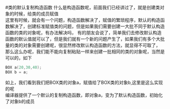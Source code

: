 #类的默认复制构造函数
什么是构造函数呢，前面我们已经讲过了，就是创建类对象的时候，给类的成员赋值        
这里有时候，就会有一个问题，构造函数解决了，赋值的繁琐程序，默认的构造函数解决了，创建标准赋值类的问题，但是如果我们需要创建一大批不同于默认构造函数的类的对象呢，有办法解决吗， 有的朋友会说了，简单我们去修改默认构造函数的默认值就可以了，但是我们就有一个新的问题产生了，如果我们有多个大批量的类的对象需要创建呢，很显然修改默认构造函数的方法，就显得不可取了，            
那么这么办呢，我们能不能向复制粘贴一样来创建一批相同的类的对象呢，当然是可以的，如下           
```cpp
BOX a(20,30,40);
BOX b = a;
```
如上，我们看到我们把BOX类的对象a，赋值给了BOX类的对象b,这里是这么实现的呢       
编译器提供了一个默认的复制构造函数，即对象a，变为了默认构造函数，初始化了对象b的成员         
          